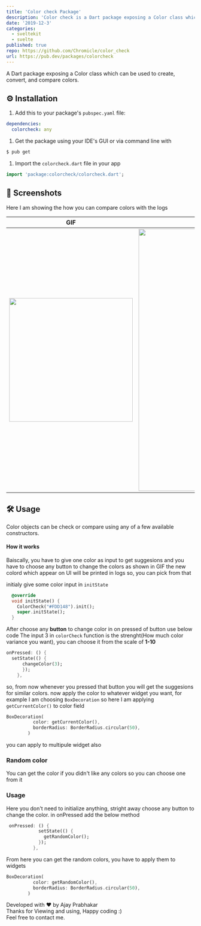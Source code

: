 ```yaml
---
title: 'Color check Package'
description: 'Color check is a Dart package exposing a Color class which can be used to create, convert, and compare colors.'
date: '2019-12-3'
categories:
  - sveltekit
  - svelte
published: true
repo: https://github.com/Chromicle/color_check
url: https://pub.dev/packages/colorcheck
---
```


A Dart package exposing a Color class which can be used to create, convert, and compare colors.

⚙️ Installation
-----
1. Add this to your package's `pubspec.yaml` file:

```yaml
dependencies:
  colorcheck: any
```

1. Get the package using your IDE's GUI or via command line with

```bash
$ pub get
```

1. Import the `colorcheck.dart` file in your app

```dart
import 'package:colorcheck/colorcheck.dart';
```

📱 Screenshots
-----
Here I am showing the how you can compare colors with the logs

GIF  | Logs
------------- | -------------
<img src="https://user-images.githubusercontent.com/48018942/84833703-847d5c80-b04d-11ea-9ffb-b47a74a602b1.gif" heigth="550" width="330"/> | <img src="https://user-images.githubusercontent.com/48018942/84833700-834c2f80-b04d-11ea-8a61-84d0c76b0ef8.gif" heigth="800" width="700"/>

🛠 Usage
-----
Color objects can be check or compare using any of a few available constructors.

#### How it works
Baiscally, you have to give one color as input to get suggesions and you have to choose any button to change the colors as shown in GIF the new colord which appear on UI will be printed in logs so, you can pick from that


initialy give some color input in `initState`

```dart
  @override
  void initState() {
    ColorCheck("#FDD148").init();
    super.initState();
  }
 ```

After choose any **button** to change color in on pressed of button use below code 
The input 3 in `colorCheck` function is the strenght(How much color variance you want), you can choose it from the scale of **1-10**

```dart
onPressed: () {
  setState(() {
      changeColor(3);
      });
    },
 ```
so, from now whenever you pressed that button you will get the suggesions for similar colors. now apply the color to whatever widget you want, for example  I am choosing `BoxDecoration` so here I am applying `getCurrentColor()` to color field

```dart
BoxDecoration(
          color: getCurrentColor(),
          borderRadius: BorderRadius.circular(50),
        )
```

you can apply to multipule widget also



### Random color

You can get the color if you didn't like any colors so you can choose one from it

### Usage

Here you don't need to initialize anything, stright away choose any button to change the color. in onPressed add the below method

```dart
 onPressed: () {
            setState(() {
              getRandomColor();
            });
          },
```

From here you can get the random colors, you have to apply them to widgets

```dart
BoxDecoration(
          color: getRandomColor(),
          borderRadius: BorderRadius.circular(50),
        )
```

Developed with ♥ by Ajay Prabhakar \
Thanks for Viewing and using, Happy coding :) \
Feel free to contact me.